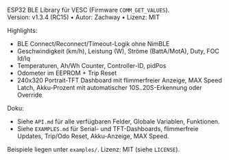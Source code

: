 ESP32 BLE Library für VESC (Firmware `COMM_GET_VALUES`).  
Version: v1.3.4 (RC15) • Autor: Zachway • Lizenz: MIT

Highlights:
- BLE Connect/Reconnect/Timeout-Logik ohne NimBLE
- Geschwindigkeit (km/h), Leistung (W), Ströme (BattA/MotA), Duty, FOC Id/Iq
- Temperaturen, Ah/Wh Counter, Controller-ID, pidPos
- Odometer im EEPROM + Trip Reset
- 240x320 Portrait-TFT Dashboard mit flimmerfreier Anzeige, MAX Speed Latch,
  Akku-Prozent mit automatischer 10S..20S-Erkennung oder Override

Doku:
- Siehe `API.md` für alle verfügbaren Felder, Globale Variablen, Funktionen.
- Siehe `EXAMPLES.md` für Serial- und TFT-Dashboards, flimmerfreie Updates,
  Trip/Odo Reset, Akku-Anzeige, MAX Speed.

Beispiele liegen unter `examples/`.
Lizenz: MIT (siehe `LICENSE`).
